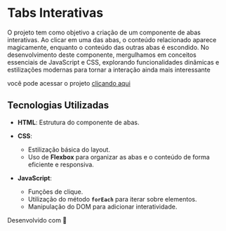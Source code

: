 # Tabs Interativas

O projeto tem como objetivo a criação de um componente de abas interativas. Ao clicar em uma das abas, o conteúdo relacionado aparece magicamente, enquanto o conteúdo das outras abas é escondido. No desenvolvimento deste componente, mergulhamos em conceitos essenciais de JavaScript e CSS, explorando funcionalidades dinâmicas e estilizações modernas para tornar a interação ainda mais interessante

você pode acessar o projeto [clicando aqui](https://tabs-interativas.netlify.app/)

## Tecnologias Utilizadas

- **HTML**: Estrutura do componente de abas.

- **CSS**:
  - Estilização básica do layout.
  - Uso de **Flexbox** para organizar as abas e o conteúdo de forma eficiente e responsiva.

- **JavaScript**:
  - Funções de clique.
  - Utilização do método **`forEach`** para iterar sobre elementos.
  - Manipulação do DOM para adicionar interatividade.
  <p align="center">
Desenvolvido com 🧡
</p>
